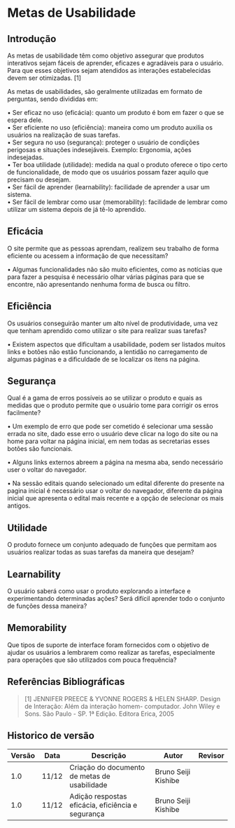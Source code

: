 # Metas de Usabilidade

## Introdução

As metas de usabilidade têm como objetivo assegurar que produtos interativos sejam fáceis de aprender, eficazes e agradáveis para o usuário. Para que esses objetivos sejam atendidos as interações estabelecidas devem ser otimizadas. [1]

As metas de usabilidades, são geralmente utilizadas em formato de perguntas, sendo divididas em: <br/>

•	Ser eficaz no uso (eficácia): quanto um produto é bom em fazer o que se espera dele. <br/>
•	Ser eficiente no uso (eficiência): maneira como um produto auxilia os usuários na realização de suas tarefas. <br/>
•	Ser segura no uso (segurança): proteger o usuário de condições perigosas e situações indesejáveis. Exemplo: Ergonomia, ações indesejadas. <br/>
•	Ter boa utilidade (utilidade): medida na qual o produto oferece o tipo certo de funcionalidade, de modo que os usuários possam fazer aquilo que precisam ou desejam. <br/>
•	Ser fácil de aprender (learnability): facilidade de aprender a usar um sistema. <br/>
•	Ser fácil de lembrar como usar (memorability): facilidade de lembrar como utilizar um sistema depois de já tê-lo aprendido. <br/>

## Eficácia

O site permite que as pessoas aprendam, realizem seu trabalho de forma eficiente ou acessem a informação de que necessitam?

•	Algumas funcionalidades não são muito eficientes, como as notícias que para fazer a pesquisa é necessário olhar várias páginas para que se encontre, não apresentando nenhuma forma de busca ou filtro.  

## Eficiência

Os usuários conseguirão manter um alto nível de produtividade, uma vez que tenham aprendido como utilizar o site para realizar suas tarefas?

•	Existem aspectos que dificultam a usabilidade, podem ser listados muitos links e botões não estão funcionando, a lentidão no carregamento de algumas páginas e a dificuldade de se localizar os itens na página.

## Segurança

Qual é a gama de erros possíveis ao se utilizar o produto e quais as medidas que o produto permite que o usuário tome para corrigir os erros facilmente?

•	Um exemplo de erro que pode ser cometido é selecionar uma sessão errada no site, dado esse erro o usuário deve clicar na logo do site ou na home para voltar na página inicial, em nem todas as secretarias esses botões são funcionais.

•	Alguns links externos abreem a página na mesma aba, sendo necessário user o voltar do navegador.

•	Na sessão editais quando selecionado um edital diferente do presente na pagina inicial é necessário usar o voltar do navegador, diferente da página inicial que apresenta o edital mais recente e a opção de selecionar os mais antigos.

## Utilidade

O produto fornece um conjunto adequado de funções que permitam aos usuários realizar todas as suas tarefas da maneira que desejam?

## Learnability

O usuário saberá como usar o produto explorando a interface e experimentando determinadas ações? Será difícil aprender todo o conjunto de funções dessa maneira?

## Memorability

Que tipos de suporte de interface foram fornecidos com o objetivo de ajudar os usuários a lembrarem como realizar as tarefas, especialmente para operações que são utilizados com pouca frequência?


## Referências Bibliográficas

> [1] JENNIFER PREECE & YVONNE ROGERS & HELEN SHARP. Design de Interação: Além da interação homem-
computador. John Wiley e Sons. São Paulo - SP. 1ª Edição. Editora Erica, 2005

## Historico de versão

| Versão | Data  | Descrição                                    | Autor               | Revisor             |
| ------ | ----- | -------------------------------------------- | ------------------- | ------------------- |
| 1.0    | 11/12 | Criação do documento de metas de usabilidade | Bruno Seiji Kishibe |                     |
| 1.0    | 11/12 | Adição respostas eficácia, eficiência e segurança | Bruno Seiji Kishibe |                     |